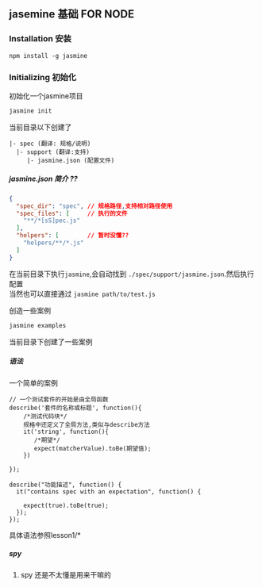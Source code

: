 ## jasemine 基础 FOR NODE

### Installation 安装

```
npm install -g jasmine
```


### Initializing 初始化

初始化一个jasmine项目  

```bash
jasmine init
```

当前目录以下创建了  

```path
|- spec (翻译: 规格/说明)
  |- support (翻译:支持)
     |- jasmine.json (配置文件)
```


##### jasmine.json 简介 ??

```json
{
  "spec_dir": "spec", // 规格路径,支持相对路径使用
  "spec_files": [     // 执行的文件
    "**/*[sS]pec.js"
  ],
  "helpers": [        // 暂时没懂??
    "helpers/**/*.js"
  ]
}
```

在当前目录下执行`jasmine`,会自动找到 `./spec/support/jasmine.json`.然后执行配置  
当然也可以直接通过 `jasmine path/to/test.js`  


创造一些案例  

```bash
jasmine examples
``` 

当前目录下创建了一些案例




##### 语法

一个简单的案例
```
// 一个测试套件的开始是由全局函数
describe('套件的名称或标题', function(){
    /*测试代码块*/
    规格中还定义了全局方法,类似与describe方法 
    it('string', function(){
       /*期望*/
       expect(matcherValue).toBe(期望值);
    })

});

describe("功能描述", function() {
  it("contains spec with an expectation", function() {

    expect(true).toBe(true);
  });
});
```

具体语法参照lesson1/*

##### spy
1. spy 还是不太懂是用来干嘛的
